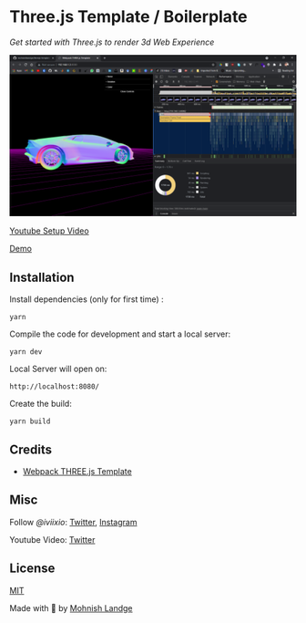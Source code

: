 # Three.js Template / Boilerplate

*Get started with Three.js to render 3d Web Experience*

![Image Title](https://github.com/mohnishlandge/webgl-assets/blob/main/Screenshot%20(177).png)

[Youtube Setup Video](https://youtu.be/MmjZG-UX30g)

[Demo](https://threejs-template.netlify.app/)


## Installation

Install dependencies (only for first time) :

```
yarn
```

Compile the code for development and start a local server:

```
yarn dev
```

Local Server will open on:

```
http://localhost:8080/
```

Create the build:

```
yarn build
```

## Credits

- [Webpack THREE.js Template](https://github.com/brunosimon/webpack-three-js-template)

## Misc

Follow *@iviixio*: [Twitter](https://twitter.com/iviixio), [Instagram](https://www.instagram.com/iviixio/)

Youtube Video: [Twitter](https://youtu.be/MmjZG-UX30g)

## License
[MIT](LICENSE)

Made with :blue_heart: by [Mohnish Landge](http://mohnishlandge.me)
